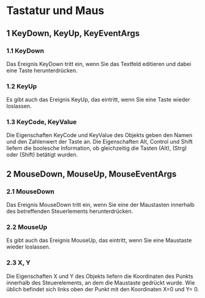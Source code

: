 # Tastatur und Maus

## 1  KeyDown, KeyUp, KeyEventArgs

### 1.1	KeyDown

Das Ereignis KeyDown tritt ein, wenn Sie das Textfeld editieren und dabei eine Taste herunterdrücken.

### 1.2	KeyUp
Es gibt auch das Ereignis KeyUp, das eintritt, wenn Sie eine Taste wieder loslassen.
### 1.3	KeyCode, KeyValue
Die Eigenschaften KeyCode und KeyValue des Objekts geben den Namen und den Zahlenwert der Taste an. Die Eigenschaften Alt, Control und Shift liefern die boolesche Information, ob gleichzeitig die Tasten (Alt), (Strg) oder (Shift) betätigt wurden.
## 2  MouseDown, MouseUp, MouseEventArgs
### 2.1 MouseDown
Das Ereignis MouseDown tritt ein, wenn Sie eine der Maustasten innerhalb des betreffenden Steuerlements herunterdrücken.
### 2.2 MouseUp
Es gibt auch das Ereignis MouseUp, das eintritt, wenn Sie eine Maustaste wieder loslassen.
### 2.3	X, Y
Die Eigenschaften X und Y des Objekts liefern die Koordinaten des Punkts innerhalb des Steuerelements, an dem die Maustaste gedrückt wurde. Wie üblich befindet sich links oben der Punkt mit den Koordinaten X=0 und Y= 0.

